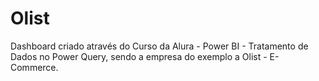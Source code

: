 # Olist
Dashboard criado através do Curso da Alura - Power BI - Tratamento de Dados no Power Query, sendo a empresa do exemplo a Olist - E-Commerce.
